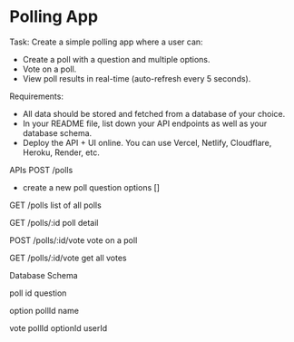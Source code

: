 # Polling App

Task: Create a simple polling app where a user can:

- Create a poll with a question and multiple options.
- Vote on a poll.
- View poll results in real-time (auto-refresh every 5 seconds).

Requirements:
- All data should be stored and fetched from a database of your choice.
- In your README file, list down your API endpoints as well as your database schema.
- Deploy the API + UI online. You can use Vercel, Netlify, Cloudflare, Heroku, Render, etc.

APIs
POST
/polls
- create a new poll
question
options []

GET /polls
list of all polls

GET /polls/:id
poll detail

POST /polls/:id/vote
vote on a poll

GET /polls/:id/vote
get all votes

Database Schema

poll
id
question

option
pollId
name

vote
pollId
optionId
userId
